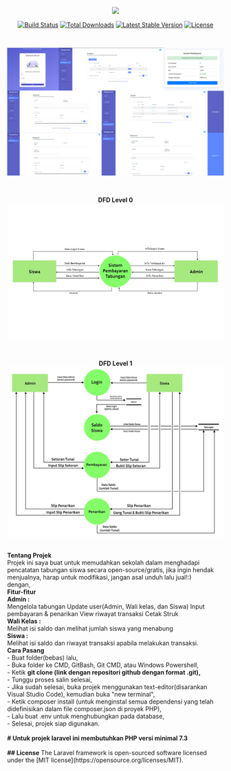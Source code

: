 <p align="center"><a href="https://laravel.com" target="_blank"><img src="https://raw.githubusercontent.com/laravel/art/master/logo-lockup/5%20SVG/2%20CMYK/1%20Full%20Color/laravel-logolockup-cmyk-red.svg" width="400"></a></p>

<p align="center">
<a href="https://travis-ci.org/laravel/framework"><img src="https://travis-ci.org/laravel/framework.svg" alt="Build Status"></a>
<a href="https://packagist.org/packages/laravel/framework"><img src="https://poser.pugx.org/laravel/framework/d/total.svg" alt="Total Downloads"></a>
<a href="https://packagist.org/packages/laravel/framework"><img src="https://poser.pugx.org/laravel/framework/v/stable.svg" alt="Latest Stable Version"></a>
<a href="https://packagist.org/packages/laravel/framework"><img src="https://poser.pugx.org/laravel/framework/license.svg" alt="License"></a>
</p>
<br>
<p align="center"><img src="/screenshots/desain-layout.jpg" width="800"></p>
<br>
<p align="center"><b>DFD Level 0 <br><img src="/screenshots/dfd_0.jpeg" width="600"></b></p>
<br>
<p align="center"><b>DFD Level 1 <br><img src="/screenshots/dfd_1.jpeg" width="600"></b></p>
<br>
<b>Tentang Projek</b>
<br>
Projek ini saya buat untuk memudahkan sekolah dalam menghadapi pencatatan tabungan siswa secara open-source/gratis, jika ingin hendak menjualnya, harap untuk modifikasi, jangan asal unduh lalu jual!:)<br>
dengan,
<br>
<b>Fitur-fitur</b>
<br>
<b>Admin :</b> 
<br>
Mengelola tabungan Update user(Admin, Wali kelas, dan Siswa) Input pembayaran & penarikan View riwayat transaksi Cetak Struk 
<br>
<b>Wali Kelas :</b>
<br>
Melihat isi saldo dan melihat jumlah siswa yang menabung
<br>
<b>Siswa :</b> 
<br>
Melihat isi saldo dan riwayat transaksi apabila melakukan transaksi. 
<br>
<b>Cara Pasang</b>
<br>
- Buat folder(bebas) lalu,
<br>
- Buka folder ke CMD, GitBash, Git CMD, atau Windows Powershell,
<br>
- Ketik <b>git clone (link dengan repositori github dengan format .git),</b>
<br>
- Tunggu proses salin selesai,
<br>
- Jika sudah selesai, buka projek menggunakan text-editor(disarankan Visual Studio Code), kemudian buka "new terminal",
<br>
- Ketik composer install (untuk menginstal semua dependensi yang telah didefinisikan dalam file composer.json di proyek PHP),
<br>
- Lalu buat .env untuk menghubungkan pada database,
<br>
- Selesai, projek siap digunakan.
<br>
<br>
<b># Untuk projek laravel ini membutuhkan PHP versi minimal 7.3</b>
<br>
<br>
<b>## License</b>
The Laravel framework is open-sourced software licensed under the [MIT license](https://opensource.org/licenses/MIT).

